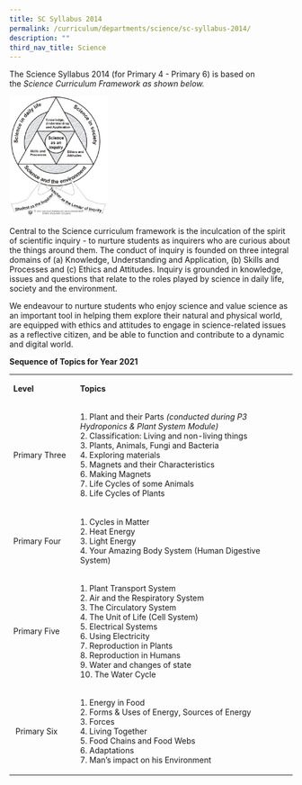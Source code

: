 ```yaml
---
title: SC Syllabus 2014
permalink: /curriculum/departments/science/sc-syllabus-2014/
description: ""
third_nav_title: Science
---
```

<p>The Science Syllabus 2014 (for Primary 4 - Primary  6) is based on the&nbsp;<em class="">Science Curriculum Framework as shown below.</em></p>
<img src="/images/2021%20SCI%20-%20pic%201.png" 
     style="width:35%">
<p>Central to the Science curriculum framework is the inculcation of the spirit of scientific inquiry - to nurture students as inquirers who are curious about the things around them. The conduct of inquiry is founded on three integral domains of (a) Knowledge, Understanding and Application, (b) Skills and Processes and (c) Ethics and Attitudes. Inquiry is grounded in knowledge, issues and questions that relate to the roles played by science in daily life, society and the environment.</p>
<p>We endeavour to nurture students who enjoy science and value science as an important tool in helping them explore their natural and physical world, are equipped with ethics and attitudes to engage in science-related issues as a reflective citizen, and be able to function and contribute to a dynamic and digital world.</p>
<p><strong>Sequence of Topics for Year 2021</strong></p>
<table width="0">
<tbody>
<tr>
<td width="120">
<p><strong>Level</strong></p>
</td>
<td width="450">
<p><strong>Topics</strong></p>
</td>
</tr>
<tr>
<td width="120">
<p>Primary Three</p>
</td>
<td width="450">
<p>1. Plant and their Parts&nbsp;<em>(conducted during P3 Hydroponics &amp; Plant System Module)</em><br />2. Classification: Living and non-living things<br />3. Plants, Animals, Fungi and Bacteria<br />4. Exploring materials<br />5. Magnets and their Characteristics<br />6. Making Magnets<br />7. Life Cycles of some Animals<br />8. Life Cycles of Plants</p>
</td>
</tr>
<tr>
<td width="120">
<p>Primary Four</p>
</td>
<td width="450">
<p>1. Cycles in Matter<br />2. Heat Energy<br />3. Light Energy<br />4. Your Amazing Body System (Human Digestive System)</p>
</td>
</tr>
<tr>
<td width="120">
<p>Primary Five</p>
</td>
<td width="450">
<p>1. Plant Transport System<br />2. Air and the Respiratory System<br />3. The Circulatory System<br />4. The Unit of Life (Cell System)<br />5. Electrical Systems<br />6. Using Electricity<br />7. Reproduction in Plants<br />8. Reproduction in Humans<br />9. Water and changes of state<br />10. The Water Cycle</p>
</td>
</tr>
<tr>
<td width="120">
<p>&nbsp;Primary Six</p>
</td>
<td width="450">
<p>1. Energy in Food<br />2. Forms &amp; Uses of Energy, Sources of Energy<br />3. Forces<br />4. Living Together<br />5. Food Chains and Food Webs<br />6. Adaptations<br />7. Man&rsquo;s impact on his Environment</p>
</td>
</tr>
</tbody>
</table>